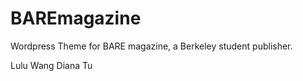 # BAREmagazine
Wordpress Theme for BARE magazine, a Berkeley student publisher.

Lulu Wang
Diana Tu
